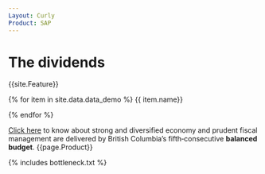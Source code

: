 ```yaml
---
Layout: Curly
Product: SAP
---
```


# The dividends

{{site.Feature}}


{% for item in site.data.data_demo %}
{{ item.name}}

{% endfor %}


[Click here](https://app.slack.com/client/T0167KWU8F2/C015HR4DY82) to know about strong and diversified economy and prudent fiscal management are delivered by British Columbia’s fifth‐consecutive **balanced budget**. {{page.Product}}

{% includes bottleneck.txt %}